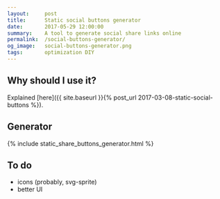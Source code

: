 ```yaml
---
layout:     post
title:      Static social buttons generator
date:       2017-05-29 12:00:00
summary:    A tool to generate social share links online
permalink:  /social-buttons-generator/
og_image:   social-buttons-generator.png
tags:       optimization DIY
---
```


## Why should I use it? 

Explained [here]({{ site.baseurl }}{% post_url 2017-03-08-static-social-buttons %}).


## Generator

{% include static_share_buttons_generator.html %}

## To do 
- icons (probably, svg-sprite)
- better UI